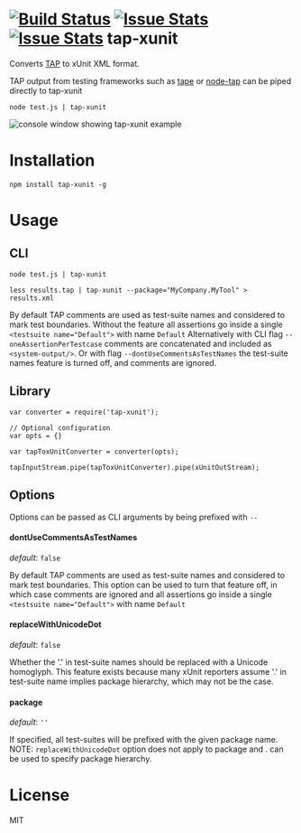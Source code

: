 [![Build Status](https://travis-ci.org/aghassemi/tap-xunit.png)](https://travis-ci.org/aghassemi/tap-xunit)
[![Issue Stats](http://issuestats.com/github/aghassemi/tap-xunit/badge/pr)](http://issuestats.com/github/aghassemi/tap-xunit)
[![Issue Stats](http://issuestats.com/github/aghassemi/tap-xunit/badge/issue)](http://issuestats.com/github/aghassemi/tap-xunit)
tap-xunit
=========

Converts [TAP](http://testanything.org/) to xUnit XML format.

TAP output from testing frameworks such as [tape](https://github.com/substack/tape) or [node-tap](https://github.com/isaacs/node-tap) can be piped directly to tap-xunit

```
node test.js | tap-xunit
```

![console window showing tap-xunit example](https://cloud.githubusercontent.com/assets/2099009/5288038/60d5a2da-7ae6-11e4-8d5a-5de497b4b597.jpg)

# Installation

```
npm install tap-xunit -g
```

# Usage
## CLI
```
node test.js | tap-xunit

less results.tap | tap-xunit --package="MyCompany.MyTool" > results.xml

```

By default TAP comments are used as test-suite names and considered to mark test boundaries.
Without the feature all assertions go inside a single ```<testsuite name="Default">``` with name ```Default```
Alternatively with CLI flag ```--oneAssertionPerTestcase``` comments are concatenated and included as ```<system-output/>```.
Or with flag ```--dontUseCommentsAsTestNames``` the test-suite names feature is turned off, and comments are ignored.

## Library
```
var converter = require('tap-xunit');

// Optional configuration
var opts = {}

var tapToxUnitConverter = converter(opts);

tapInputStream.pipe(tapToxUnitConverter).pipe(xUnitOutStream);
```
## Options
Options can be passed as CLI arguments by being prefixed with ```--```

#### dontUseCommentsAsTestNames
*default*: ```false```

By default TAP comments are used as test-suite names and considered to mark test boundaries.
This option can be used to turn that feature off, in which case comments are ignored and
all assertions go inside a single ```<testsuite name="Default">``` with name ```Default```

#### replaceWithUnicodeDot
*default*: ```false```

Whether the '.' in test-suite names should be replaced with a Unicode homoglyph.
This feature exists because many xUnit reporters assume '.' in test-suite name implies package hierarchy, which may not be the case.

#### package
*default*: ```''```

If specified, all test-suites will be prefixed with the given package name.
NOTE: ```replaceWithUnicodeDot``` option does not apply to package and . can be used to specify package hierarchy.


# License
MIT
